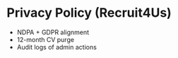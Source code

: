 # Privacy Policy (Recruit4Us)
- NDPA + GDPR alignment
- 12-month CV purge
- Audit logs of admin actions
